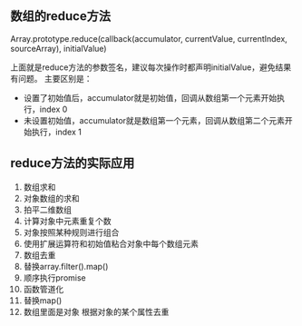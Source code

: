 ## 数组的reduce方法
Array.prototype.reduce(callback(accumulator, currentValue, currentIndex, sourceArray), initialValue)

上面就是reduce方法的参数签名，建议每次操作时都声明initialValue，避免结果有问题。
主要区别是：
- 设置了初始值后，accumulator就是初始值，回调从数组第一个元素开始执行，index 0
- 未设置初始值，accumulator就是数组第一个元素，回调从数组第二个元素开始执行，index 1

## reduce方法的实际应用
1. 数组求和
2. 对象数组的求和
3. 拍平二维数组
4. 计算对象中元素重复个数
5. 对象按照某种规则进行组合
6. 使用扩展运算符和初始值粘合对象中每个数组元素
7. 数组去重
8. 替换array.filter().map()
9. 顺序执行promise
10. 函数管道化
11. 替换map()
12. 数组里面是对象 根据对象的某个属性去重